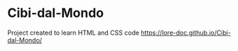 # Cibi-dal-Mondo
 Project created to learn HTML and CSS code
https://lore-doc.github.io/Cibi-dal-Mondo/
